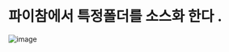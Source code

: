 # 파이참에서 특정폴더를  소스화 한다 . 
![image](https://github.com/kimkyuseok/study_git/assets/92570844/2976e240-5d48-4005-8d90-c954751b7b7a)
